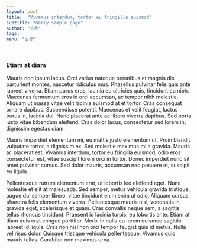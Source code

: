 ```yaml
---
layout: post
title:  "Vivamus interdum, tortor eu fringilla euismod"
subtitle: "daily sample page"
author: "송훈"
tags:
menu: "일상"

---
```


###  Etiam at diam

Mauris non ipsum lacus. Orci varius natoque penatibus et magnis dis parturient montes, nascetur ridiculus mus. Phasellus pulvinar felis quis ante laoreet viverra. Etiam purus eros, lacinia eu ultricies quis, tincidunt eu nibh. Maecenas fermentum eros id orci accumsan, ac tempor nibh molestie. Aliquam ut massa vitae velit lacinia euismod at et tortor. Cras consequat ornare dapibus. Suspendisse potenti. Maecenas et velit feugiat, luctus purus in, lacinia dui. Nunc placerat ante ac libero viverra dapibus. Sed porta justo vitae bibendum eleifend. Cras dolor lacus, consectetur sed lorem in, dignissim egestas diam.

Mauris imperdiet elementum mi, eu mattis justo elementum ut. Proin blandit vulputate tortor, a dignissim ex. Sed molestie maximus mi a gravida. Mauris ac placerat est. Vivamus interdum, tortor eu fringilla euismod, odio eros consectetur est, vitae suscipit lorem orci in tortor. Donec imperdiet nunc sit amet pulvinar cursus. Sed dolor mauris, accumsan nec posuere et, suscipit eu ligula.

Pellentesque rutrum elementum erat, ut lobortis leo eleifend eget. Nunc molestie et elit at malesuada. Sed semper, metus vehicula gravida tristique, augue dui semper libero, vitae tincidunt enim enim ut odio. Aliquam cursus pharetra felis elementum viverra. Pellentesque mauris nisl, venenatis in gravida eget, scelerisque et quam. Cras convallis neque sem, a sagittis tellus rhoncus tincidunt. Praesent id lacinia turpis, eu lobortis ante. Etiam at diam quis erat congue porttitor. Morbi in nulla eu lorem euismod sagittis laoreet id ligula. Cras non nisl non orci tempor feugiat quis id metus. Nulla vel risus dolor. Quisque tristique vehicula pellentesque. Vivamus quis mauris tellus. Curabitur non maximus urna.